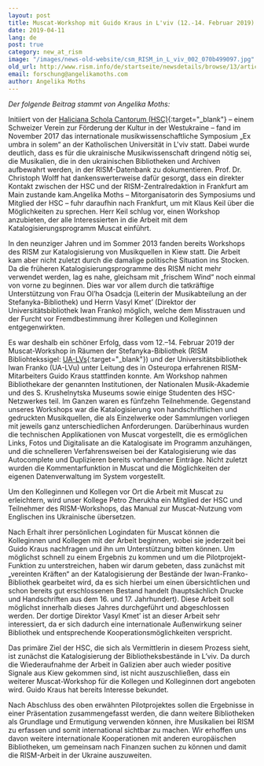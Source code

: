 ```yaml
---
layout: post
title: Muscat-Workshop mit Guido Kraus in L'viv (12.-14. Februar 2019)
date: 2019-04-11
lang: de
post: true
category: new_at_rism
image: "/images/news-old-website/csm_RISM_in_L_viv_002_070b499097.jpg"
old_url: http://www.rism.info/de/startseite/newsdetails/browse/13/article/64/muscat-workshop-with-guido-kraus-in-lviv-12-14-february-2019.html
email: forschung@angelikamoths.com
author: Angelika Moths
---
```


_Der folgende Beitrag stammt von Angelika Moths:_

Initiiert von der [Haliciana Schola Cantorum (HSC)](https://hsc.lviv.ua/){:target="_blank"} – einem Schweizer Verein zur Förderung der Kultur in der Westukraine – fand im November 2017 das internationale musikwissenschaftliche Symposium „Ex umbra in solem“ an der Katholischen Universität in L'viv statt. Dabei wurde deutlich, dass es für die ukrainische Musikwissenschaft dringend nötig sei, die Musikalien, die in den ukrainischen Bibliotheken und Archiven aufbewahrt werden, in der RISM-Datenbank zu dokumentieren. Prof. Dr. Christoph Wolff hat dankenswerterweise dafür gesorgt, dass ein direkter Kontakt zwischen der HSC und der RISM-Zentralredaktion in Frankfurt am Main zustande kam.Angelika Moths – Mitorganisatorin des Symposiums und Mitglied der HSC – fuhr daraufhin nach Frankfurt, um mit Klaus Keil über die Möglichkeiten zu sprechen. Herr Keil schlug vor, einen Workshop anzubieten, der alle Interessierten in die Arbeit mit dem Katalogisierungsprogramm Muscat einführt.

In den neunziger Jahren und im Sommer 2013 fanden bereits Workshops des RISM zur Katalogisierung von Musikquellen in Kiew statt. Die Arbeit kam aber nicht zuletzt durch die damalige politische Situation ins Stocken. Da die früheren Katalogisierungsprogramme des RISM nicht mehr verwendet werden, lag es nahe, gleichsam mit „frischem Wind“ noch einmal von vorne zu beginnen. Dies war vor allem durch die tatkräftige Unterstützung von Frau Ol’ha Osadcja (Leiterin der Musikabteilung an der Stefanyka-Bibliothek) und Herrn Vasyl Kmet’ (Direktor der Universitätsbibliothek Iwan Franko) möglich, welche dem Misstrauen und der Furcht vor Fremdbestimmung ihrer Kollegen und Kolleginnen entgegenwirkten.

Es war deshalb ein schöner Erfolg, dass vom 12.–14. Februar 2019 der Muscat-Workshop in Räumen der Stefanyka-Bibliothek (RISM Bibliohtekssigel: [UA-LVs](https://opac.rism.info/search?View=rism&siglum=UA-LVs&Language=en){:target="_blank"}) und der Universitätsbibliothek Iwan Franko (UA-LVu) unter Leitung des in Osteuropa erfahrenen RISM-Mitarbeiters Guido Kraus stattfinden konnte. Am Workshop nahmen Bibliothekare der genannten Institutionen, der Nationalen Musik-Akademie und des S. Krushelnytska Museums sowie einige Studenten des HSC-Netzwerkes teil. Im Ganzen waren es fünfzehn Teilnehmende. Gegenstand unseres Workshops war die Katalogisierung von handschriftlichen und gedruckten Musikquellen, die als Einzelwerke oder Sammlungen vorliegen mit jeweils ganz unterschiedlichen Anforderungen. Darüberhinaus wurden die technischen Applikationen von Muscat vorgestellt, die es ermöglichen Links, Fotos und Digitalisate an die Katalogisate im Programm anzuhängen, und die schnelleren Verfahrensweisen bei der Katalogisierung wie das Autocomplete und Duplizieren bereits vorhandener Einträge. Nicht zuletzt wurden die Kommentarfunktion in Muscat und die Möglichkeiten der eigenen Datenverwaltung im System vorgestellt.

Um den Kolleginnen und Kollegen vor Ort die Arbeit mit Muscat zu erleichtern, wird unser Kollege Petro Zherukha ein Mitglied der HSC und Teilnehmer des RISM-Workshops, das Manual zur Muscat-Nutzung vom Englischen ins Ukrainische übersetzen.

Nach Erhalt ihrer persönlichen Logindaten für Muscat können die Kolleginnen und Kollegen mit der Arbeit beginnen, wobei sie jederzeit bei Guido Kraus nachfragen und ihn um Unterstützung bitten können. Um möglichst schnell zu einem Ergebnis zu kommen und um die Pilotprojekt-Funktion zu unterstreichen, haben wir darum gebeten, dass zunächst mit „vereinten Kräften“ an der Katalogisierung der Bestände der Iwan-Franko-Bibliothek gearbeitet wird, da es sich hierbei um einen übersichtlichen und schon bereits gut erschlossenen Bestand handelt (hauptsächlich Drucke und Handschriften aus dem 16. und 17. Jahrhundert). Diese Arbeit soll möglichst innerhalb dieses Jahres durchgeführt und abgeschlossen werden. Der dortige Direktor Vasyl Kmet’ ist an dieser Arbeit sehr interessiert, da er sich dadurch eine internationale Außenwirkung seiner Bibliothek und entsprechende Kooperationsmöglichkeiten verspricht.

Das primäre Ziel der HSC, die sich als Vermittlerin in diesem Prozess sieht, ist zunächst die Katalogisierung der Bibliotheksbestände in L’viv. Da durch die Wiederaufnahme der Arbeit in Galizien aber auch wieder positive Signale aus Kiew gekommen sind, ist nicht auszuschließen, dass ein weiterer Muscat-Workshop für die Kollegen und Kolleginnen dort angeboten wird. Guido Kraus hat bereits Interesse bekundet.

Nach Abschluss des oben erwähnten Pilotprojektes sollen die Ergebnisse in einer Präsentation zusammengefasst werden, die dann weitere Bibliotheken als Grundlage und Ermutigung verwenden können, ihre Musikalien bei RISM zu erfassen und somit international sichtbar zu machen. Wir erhoffen uns davon weitere internationale Kooperationen mit anderen europäischen Bibliotheken, um gemeinsam nach Finanzen suchen zu können und damit die RISM-Arbeit in der Ukraine auszuweiten.
